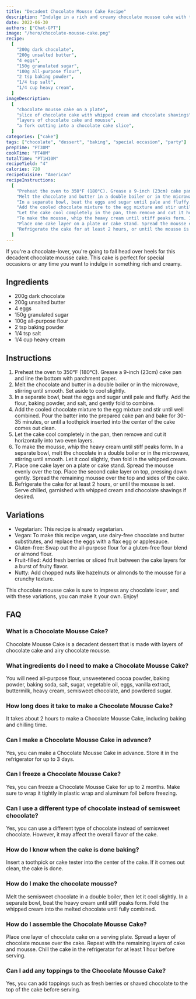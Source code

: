 ```yaml
---
title: "Decadent Chocolate Mousse Cake Recipe"
description: "Indulge in a rich and creamy chocolate mousse cake with this simple recipe. Perfect for any chocolate lover!"
date: 2022-06-30
authors: ["Chat-GPT"]
image: "/hero/chocolate-mousse-cake.png"
recipe:
  [
    "200g dark chocolate",
    "200g unsalted butter",
    "4 eggs",
    "150g granulated sugar",
    "100g all-purpose flour",
    "2 tsp baking powder",
    "1/4 tsp salt",
    "1/4 cup heavy cream",
  ]
imageDescription:
  [
    "chocolate mousse cake on a plate",
    "slice of chocolate cake with whipped cream and chocolate shavings",
    "layers of chocolate cake and mousse",
    "a fork cutting into a chocolate cake slice",
  ]
categories: ["cake"]
tags: ["chocolate", "dessert", "baking", "special occasion", "party"]
prepTime: "PT30M"
cookTime: "PT40M"
totalTime: "PT1H10M"
recipeYield: "4"
calories: 720
recipeCuisine: "American"
recipeInstructions:
  [
    "Preheat the oven to 350°F (180°C). Grease a 9-inch (23cm) cake pan and line the bottom with parchment paper.",
    "Melt the chocolate and butter in a double boiler or in the microwave, stirring until smooth. Set aside to cool slightly.",
    "In a separate bowl, beat the eggs and sugar until pale and fluffy. Add the flour, baking powder, and salt, and gently fold to combine.",
    "Add the cooled chocolate mixture to the egg mixture and stir until well combined. Pour the batter into the prepared cake pan and bake for 30-35 minutes, or until a toothpick inserted into the center of the cake comes out clean.",
    "Let the cake cool completely in the pan, then remove and cut it horizontally into two even layers.",
    "To make the mousse, whip the heavy cream until stiff peaks form. In a separate bowl, melt the chocolate in a double boiler or in the microwave, stirring until smooth. Let it cool slightly, then fold in the whipped cream.",
    "Place one cake layer on a plate or cake stand. Spread the mousse evenly over the top. Place the second cake layer on top, pressing down gently. Spread the remaining mousse over the top and sides of the cake.",
    "Refrigerate the cake for at least 2 hours, or until the mousse is set. Serve chilled, garnished with whipped cream and chocolate shavings if desired.",
  ]
---
```


If you're a chocolate-lover, you're going to fall head over heels for this decadent chocolate mousse cake. This cake is perfect for special occasions or any time you want to indulge in something rich and creamy.

## Ingredients

- 200g dark chocolate
- 200g unsalted butter
- 4 eggs
- 150g granulated sugar
- 100g all-purpose flour
- 2 tsp baking powder
- 1/4 tsp salt
- 1/4 cup heavy cream

## Instructions

1. Preheat the oven to 350°F (180°C). Grease a 9-inch (23cm) cake pan and line the bottom with parchment paper.
2. Melt the chocolate and butter in a double boiler or in the microwave, stirring until smooth. Set aside to cool slightly.
3. In a separate bowl, beat the eggs and sugar until pale and fluffy. Add the flour, baking powder, and salt, and gently fold to combine.
4. Add the cooled chocolate mixture to the egg mixture and stir until well combined. Pour the batter into the prepared cake pan and bake for 30-35 minutes, or until a toothpick inserted into the center of the cake comes out clean.
5. Let the cake cool completely in the pan, then remove and cut it horizontally into two even layers.
6. To make the mousse, whip the heavy cream until stiff peaks form. In a separate bowl, melt the chocolate in a double boiler or in the microwave, stirring until smooth. Let it cool slightly, then fold in the whipped cream.
7. Place one cake layer on a plate or cake stand. Spread the mousse evenly over the top. Place the second cake layer on top, pressing down gently. Spread the remaining mousse over the top and sides of the cake.
8. Refrigerate the cake for at least 2 hours, or until the mousse is set. Serve chilled, garnished with whipped cream and chocolate shavings if desired.

## Variations

- Vegetarian: This recipe is already vegetarian.
- Vegan: To make this recipe vegan, use dairy-free chocolate and butter substitutes, and replace the eggs with a flax egg or applesauce.
- Gluten-free: Swap out the all-purpose flour for a gluten-free flour blend or almond flour.
- Fruit-filled: Add fresh berries or sliced fruit between the cake layers for a burst of fruity flavor.
- Nutty: Add chopped nuts like hazelnuts or almonds to the mousse for a crunchy texture.

This chocolate mousse cake is sure to impress any chocolate lover, and with these variations, you can make it your own. Enjoy!

## FAQ

### What is a Chocolate Mousse Cake?

Chocolate Mousse Cake is a decadent dessert that is made with layers of chocolate cake and airy chocolate mousse.

### What ingredients do I need to make a Chocolate Mousse Cake?

You will need all-purpose flour, unsweetened cocoa powder, baking powder, baking soda, salt, sugar, vegetable oil, eggs, vanilla extract, buttermilk, heavy cream, semisweet chocolate, and powdered sugar.

### How long does it take to make a Chocolate Mousse Cake?

It takes about 2 hours to make a Chocolate Mousse Cake, including baking and chilling time.

### Can I make a Chocolate Mousse Cake in advance?

Yes, you can make a Chocolate Mousse Cake in advance. Store it in the refrigerator for up to 3 days.

### Can I freeze a Chocolate Mousse Cake?

Yes, you can freeze a Chocolate Mousse Cake for up to 2 months. Make sure to wrap it tightly in plastic wrap and aluminum foil before freezing.

### Can I use a different type of chocolate instead of semisweet chocolate?

Yes, you can use a different type of chocolate instead of semisweet chocolate. However, it may affect the overall flavor of the cake.

### How do I know when the cake is done baking?

Insert a toothpick or cake tester into the center of the cake. If it comes out clean, the cake is done.

### How do I make the chocolate mousse?

Melt the semisweet chocolate in a double boiler, then let it cool slightly. In a separate bowl, beat the heavy cream until stiff peaks form. Fold the whipped cream into the melted chocolate until fully combined.

### How do I assemble the Chocolate Mousse Cake?

Place one layer of chocolate cake on a serving plate. Spread a layer of chocolate mousse over the cake. Repeat with the remaining layers of cake and mousse. Chill the cake in the refrigerator for at least 1 hour before serving.

### Can I add any toppings to the Chocolate Mousse Cake?

Yes, you can add toppings such as fresh berries or shaved chocolate to the top of the cake before serving.
